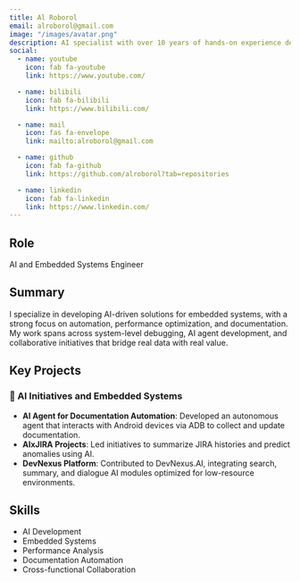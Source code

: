 ```yaml
---
title: Al Roborol
email: alroborol@gmail.com
image: "/images/avatar.png"
description: AI specialist with over 10 years of hands-on experience designing, developing, and deploying embedded solutions.
social:
  - name: youtube
    icon: fab fa-youtube
    link: https://www.youtube.com/

  - name: bilibili
    icon: fab fa-bilibili
    link: https://www.bilibili.com/

  - name: mail
    icon: fas fa-envelope
    link: mailto:alroborol@gmail.com

  - name: github
    icon: fab fa-github
    link: https://github.com/alroborol?tab=repositories

  - name: linkedin
    icon: fab fa-linkedin
    link: https://www.linkedin.com/
---
```


## Role
AI and Embedded Systems Engineer

## Summary
I specialize in developing AI-driven solutions for embedded systems, with a strong focus on automation, performance optimization, and documentation. My work spans across system-level debugging, AI agent development, and collaborative initiatives that bridge real data with real value.

## Key Projects

### 🧠 AI Initiatives and Embedded Systems
- **AI Agent for Documentation Automation**: Developed an autonomous agent that interacts with Android devices via ADB to collect and update documentation.
- **AIxJIRA Projects**: Led initiatives to summarize JIRA histories and predict anomalies using AI.
- **DevNexus Platform**: Contributed to DevNexus.AI, integrating search, summary, and dialogue AI modules optimized for low-resource environments.

## Skills
- AI Development
- Embedded Systems
- Performance Analysis
- Documentation Automation
- Cross-functional Collaboration